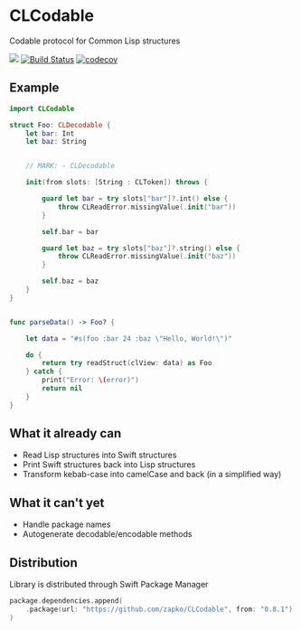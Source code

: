 # CLCodable
Codable protocol for Common Lisp structures

![](https://github.com/zapko/CLCodable/workflows/Swift/badge.svg)
[![Build Status](https://travis-ci.org/zapko/CLCodable.svg?branch=develop)](https://travis-ci.org/zapko/CLCodable)
[![codecov](https://codecov.io/gh/zapko/CLCodable/branch/develop/graph/badge.svg)](https://codecov.io/gh/zapko/CLCodable)

## Example
```Swift
import CLCodable

struct Foo: CLDecodable {
    let bar: Int
    let baz: String


    // MARK: - CLDecodable

    init(from slots: [String : CLToken]) throws {

        guard let bar = try slots["bar"]?.int() else {
            throw CLReadError.missingValue(.init("bar"))
        }

        self.bar = bar

        guard let baz = try slots["baz"]?.string() else {
            throw CLReadError.missingValue(.init("baz"))
        }

        self.baz = baz
    }
}


func parseData() -> Foo? {

    let data = "#s(foo :bar 24 :baz \"Hello, World!\")"

    do {
        return try readStruct(clView: data) as Foo
    } catch {
        print("Error: \(error)")
        return nil
    }
}

```

## What it already can
- Read Lisp structures into Swift structures
- Print Swift structures back into Lisp structures
- Transform kebab-case into camelCase and back (in a simplified way)

## What it can't yet
- Handle package names
- Autogenerate decodable/encodable methods

## Distribution

Library is distributed through Swift Package Manager

```Swift
package.dependencies.append(
    .package(url: "https://github.com/zapko/CLCodable", from: "0.8.1")
)
```
